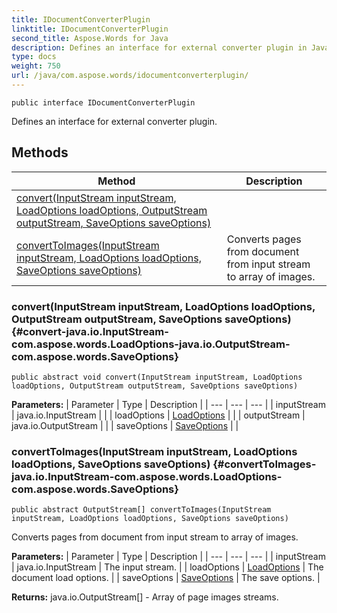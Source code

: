 ```yaml
---
title: IDocumentConverterPlugin
linktitle: IDocumentConverterPlugin
second_title: Aspose.Words for Java
description: Defines an interface for external converter plugin in Java.
type: docs
weight: 750
url: /java/com.aspose.words/idocumentconverterplugin/
---
```

```
public interface IDocumentConverterPlugin
```

Defines an interface for external converter plugin.
## Methods

| Method | Description |
| --- | --- |
| [convert(InputStream inputStream, LoadOptions loadOptions, OutputStream outputStream, SaveOptions saveOptions)](#convert-java.io.InputStream-com.aspose.words.LoadOptions-java.io.OutputStream-com.aspose.words.SaveOptions) |  |
| [convertToImages(InputStream inputStream, LoadOptions loadOptions, SaveOptions saveOptions)](#convertToImages-java.io.InputStream-com.aspose.words.LoadOptions-com.aspose.words.SaveOptions) | Converts pages from document from input stream to array of images. |
### convert(InputStream inputStream, LoadOptions loadOptions, OutputStream outputStream, SaveOptions saveOptions) {#convert-java.io.InputStream-com.aspose.words.LoadOptions-java.io.OutputStream-com.aspose.words.SaveOptions}
```
public abstract void convert(InputStream inputStream, LoadOptions loadOptions, OutputStream outputStream, SaveOptions saveOptions)
```




**Parameters:**
| Parameter | Type | Description |
| --- | --- | --- |
| inputStream | java.io.InputStream |  |
| loadOptions | [LoadOptions](../../com.aspose.words/loadoptions/) |  |
| outputStream | java.io.OutputStream |  |
| saveOptions | [SaveOptions](../../com.aspose.words/saveoptions/) |  |

### convertToImages(InputStream inputStream, LoadOptions loadOptions, SaveOptions saveOptions) {#convertToImages-java.io.InputStream-com.aspose.words.LoadOptions-com.aspose.words.SaveOptions}
```
public abstract OutputStream[] convertToImages(InputStream inputStream, LoadOptions loadOptions, SaveOptions saveOptions)
```


Converts pages from document from input stream to array of images.

**Parameters:**
| Parameter | Type | Description |
| --- | --- | --- |
| inputStream | java.io.InputStream | The input stream. |
| loadOptions | [LoadOptions](../../com.aspose.words/loadoptions/) | The document load options. |
| saveOptions | [SaveOptions](../../com.aspose.words/saveoptions/) | The save options. |

**Returns:**
java.io.OutputStream[] - Array of page images streams.
